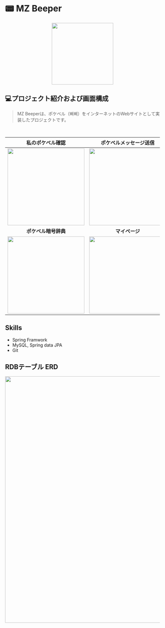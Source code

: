# 📟 MZ Beeper

<p align="center">
  <img src="https://github.com/user-attachments/assets/7339e656-63eb-42c3-925f-b5641252e38b" width="200">
</p>

## 💻プロジェクト紹介および画面構成 
> MZ Beeperは、ポケベル（삐삐）をインターネットのWebサイトとして実装したプロジェクトです。
<br>

<div align="center">
  
| 私のポケベル確認 | ポケベルメッセージ送信 |
|:------------:|:----------------:|
| <img src="https://github.com/user-attachments/assets/07271ef6-9bd1-4f09-bda4-a4e09df811e8" width="250"> | <img src="https://github.com/user-attachments/assets/c3041edb-bd90-45c4-a169-aed28b987a5a" width="250"> |
| <strong>ポケベル暗号辞典</strong> | <strong>マイページ</strong> |
| <img src="https://github.com/user-attachments/assets/cef6e24c-f71b-45b7-b492-754b2c54b5f6" width="250"> | <img src="https://github.com/user-attachments/assets/70764ff7-7242-419b-b84d-c6453e51d81e" width="250"> |

</div>

## Skills
- Spring Framwork
- MySQL, Spring data JPA
- Git

## RDBテーブル ERD
<img src="https://github.com/user-attachments/assets/390036a5-9e6e-444b-869e-c65c4870df24" width="800">

